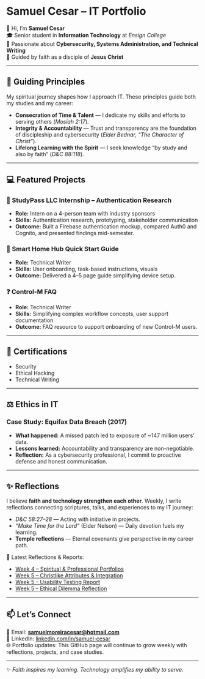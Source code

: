 # Samuel Cesar – IT Portfolio  

👋 Hi, I’m **Samuel Cesar**  
🎓 Senior student in **Information Technology** at *Ensign College*  
🔐 Passionate about **Cybersecurity, Systems Administration, and Technical Writing**  
🙏 Guided by faith as a disciple of **Jesus Christ**  

---

## 🌟 Guiding Principles  
My spiritual journey shapes how I approach IT. These principles guide both my studies and my career:  

- **Consecration of Time & Talent** — I dedicate my skills and efforts to serving others (*Mosiah 2:17*).  
- **Integrity & Accountability** — Trust and transparency are the foundation of discipleship and cybersecurity (*Elder Bednar, “The Character of Christ”*).  
- **Lifelong Learning with the Spirit** — I seek knowledge “by study and also by faith” (*D&C 88:118*).  

---

## 💻 Featured Projects  

### 🔐 StudyPass LLC Internship – Authentication Research  
- **Role:** Intern on a 4-person team with industry sponsors  
- **Skills:** Authentication research, prototyping, stakeholder communication  
- **Outcome:** Built a Firebase authentication mockup, compared Auth0 and Cognito, and presented findings mid-semester.  

### 📘 Smart Home Hub Quick Start Guide  
- **Role:** Technical Writer  
- **Skills:** User onboarding, task-based instructions, visuals  
- **Outcome:** Delivered a 4–5 page guide simplifying device setup.  

### ❓ Control-M FAQ  
- **Role:** Technical Writer  
- **Skills:** Simplifying complex workflow concepts, user support documentation  
- **Outcome:** FAQ resource to support onboarding of new Control-M users.  

---

## 📜 Certifications  
- Security  
- Ethical Hacking  
- Technical Writing  

---

## ⚖️ Ethics in IT  

### Case Study: Equifax Data Breach (2017)  
- **What happened:** A missed patch led to exposure of ~147 million users’ data.  
- **Lessons learned:** Accountability and transparency are non-negotiable.  
- **Reflection:** As a cybersecurity professional, I commit to proactive defense and honest communication.  

---

## ✨ Reflections  
I believe **faith and technology strengthen each other**. Weekly, I write reflections connecting scriptures, talks, and experiences to my IT journey:  

- *D&C 58:27–28* — Acting with initiative in projects.  
- *“Make Time for the Lord”* (Elder Nelson) — Daily devotion fuels my learning.  
- **Temple reflections** — Eternal covenants give perspective in my career path.  

📄 Latest Reflections & Reports:  
- [Week 4 – Spiritual & Professional Portfolios](./IT497_Week4_Enrichment.docx)  
- [Week 5 – Christlike Attributes & Integration](./Reflections_Post_v2.docx)  
- [Week 5 – Usability Testing Report](./Usability_Testing_Report_v2.docx)  
- [Week 5 – Ethical Dilemma Reflection](./Ethical_Dilemma_Reflection_v2.docx)  

---

## 📫 Let’s Connect  
📧 Email: **samuelmoreiracesar@hotmail.com**  
💼 LinkedIn: [linkedin.com/in/samuel-cesar](https://www.linkedin.com/in/samuel-cesar/)  
🌐 Portfolio updates: This GitHub page will continue to grow weekly with reflections, projects, and case studies.  

---

✨ *Faith inspires my learning. Technology amplifies my ability to serve.*  
